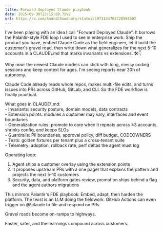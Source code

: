 ```yaml
---
title: Forward deployed Claude playbook
date: 2025-09-30T23:15:09.759Z
url: https://x.com/AnandChowdhary/status/1973164708728598802
---
```


I've been playing with an idea I call "Forward Deployed Claude". It borrows the Palantir-style FDE loop I used to see in enterprise work. Ship the product you have, embed Claude Code as the field engineer, let it build the customer's gravel road, then write down what generalizes for the next 5-10 accounts in a CLAUDE\\.md that marks invariants vs extensions. 🛠️👇  
  
Why now: the newest Claude models can stick with long, messy coding sessions and keep context for ages. I'm seeing reports near 30h of autonomy.  
  
Claude Code already reads whole repos, makes multi-file edits, and turns issues into PRs across GitHub, GitLab, and CLI. So the FDE workflow is finally practical.  
  
What goes in CLAUDE\\.md:  
\- Invariants: security posture, domain models, data contracts  
\- Extension points: modules a customer may vary, interfaces and event boundaries  
\- Generalization rules: promote to core when it repeats across ≥3 accounts, shrinks config, and keeps SLOs  
\- Guardrails: PII boundaries, approval policy, diff budget, CODEOWNERS  
\- Tests: golden fixtures per tenant plus a cross-tenant suite  
\- Telemetry: adoption, rollback rate, perf deltas the agent must log  
  
Operating loop:  
1) Agent ships a customer overlay using the extension points  
2) It proposes upstream PRs with a one pager that explains the pattern and projects the next 5-10 customers  
3) Security, data, and platform gates review, promotion ships behind a flag and the agent authors migrations  
  
This mirrors Palantir's FDE playbook: Embed, adapt, then harden the platform. The twist is an LLM doing the fieldwork. GitHub Actions can even trigger on @\\claude to file and respond on PRs.  
  
Gravel roads become on-ramps to highways.  
  
Faster, safer, and the learnings compound across customers.

